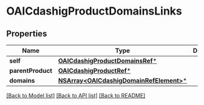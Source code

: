 # OAICdashigProductDomainsLinks

## Properties
Name | Type | Description | Notes
------------ | ------------- | ------------- | -------------
**self** | [**OAICdashigProductDomainsRef***](OAICdashigProductDomainsRef.md) |  | [optional] 
**parentProduct** | [**OAICdashigProductRef***](OAICdashigProductRef.md) |  | [optional] 
**domains** | [**NSArray&lt;OAICdashigDomainRefElement&gt;***](OAICdashigDomainRefElement.md) |  | [optional] 

[[Back to Model list]](../README.md#documentation-for-models) [[Back to API list]](../README.md#documentation-for-api-endpoints) [[Back to README]](../README.md)


